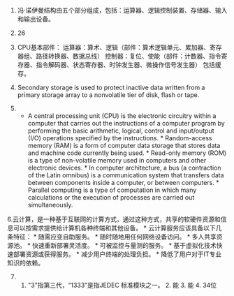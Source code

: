 1. 冯·诺伊曼结构由五个部分组成，包括：运算器、逻辑控制装置、存储器、输入和输出设备。

2. 26

3. CPU基本部件： 运算器：算术、逻辑（部件：算术逻辑单元、累加器、寄存器组、路径转换器、数据总线） 控制器：复位、使能（部件：计数器、指令寄存器、指令解码器、状态寄存器、时钟发生器、微操作信号发生器） 包括缓存。

4. Secondary storage is used to protect inactive data written from a primary storage array to a nonvolatile tier of disk, flash or tape.

5. * A central processing unit (CPU) is the electronic circuitry within a computer that carries out the instructions of a computer program by performing the basic arithmetic, logical, control and input/output (I/O) operations specified by the instructions. * Random-access memory (RAM) is a form of computer data storage that stores data and machine code currently being used. * Read-only memory (ROM) is a type of non-volatile memory used in computers and other electronic devices. * In computer architecture, a bus (a contraction of the Latin omnibus) is a communication system that transfers data between components inside a computer, or between computers. * Parallel computing is a type of computation in which many calculations or the execution of processes are carried out simultaneously. 

6.云计算，是一种基于互联网的计算方式，通过这种方式，共享的软硬件资源和信息可以按需求提供给计算机各种终端和其他设备。 * 云计算服务应该具备以下几条特征： * 随需应变自助服务。 * 随时随地用任何网络设备访问。 * 多人共享资源池。 * 快速重新部署灵活度。 * 可被监控与量测的服务。 * 基于虚拟化技术快速部署资源或获得服务。 * 减少用户终端的处理负担。 * 降低了用户对于IT专业知识的依赖。

7. 1. "3"指第三代，“1333”是指JEDEC 标准模块之一。 2. 能 3. 能 4. 34位

